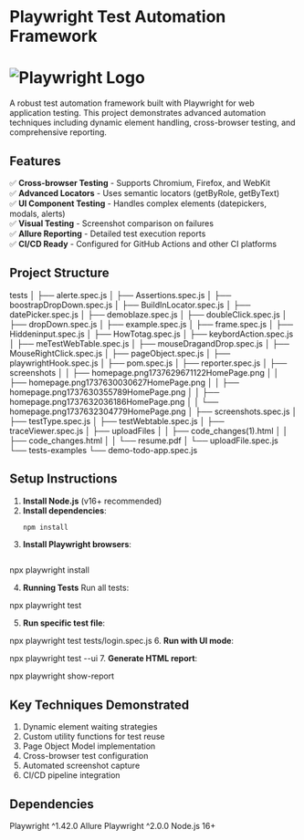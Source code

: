 # Playwright Test Automation Framework

# ![Playwright Logo](https://playwright.dev/img/playwright-logo.svg) 

A robust test automation framework built with Playwright for web application testing. 
This project demonstrates advanced automation techniques including dynamic element handling, cross-browser testing, and comprehensive reporting.

## Features

✅ **Cross-browser Testing** - Supports Chromium, Firefox, and WebKit  
✅ **Advanced Locators** - Uses semantic locators (getByRole, getByText)  
✅ **UI Component Testing** - Handles complex elements (datepickers, modals, alerts)  
✅ **Visual Testing** - Screenshot comparison on failures  
✅ **Allure Reporting** - Detailed test execution reports  
✅ **CI/CD Ready** - Configured for GitHub Actions and other CI platforms  

## Project Structure

tests
│   ├── alerte.spec.js
│   ├── Assertions.spec.js
│   ├── boostrapDropDown.spec.js
│   ├── BuildInLocator.spec.js
│   ├── datePicker.spec.js
│   ├── demoblaze.spec.js
│   ├── doubleClick.spec.js
│   ├── dropDown.spec.js
│   ├── example.spec.js
│   ├── frame.spec.js
│   ├── Hiddeninput.spec.js
│   ├── HowTotag.spec.js
│   ├── keybordAction.spec.js
│   ├── meTestWebTable.spec.js
│   ├── mouseDragandDrop.spec.js
│   ├── MouseRightClick.spec.js
│   ├── pageObject.spec.js
│   ├── playwrightHook.spec.js
│   ├── pom.spec.js
│   ├── reporter.spec.js
│   ├── screenshots
│   │   ├── homepage.png1737629671122HomePage.png
│   │   ├── homepage.png1737630030627HomePage.png
│   │   ├── homepage.png1737630355789HomePage.png
│   │   ├── homepage.png1737632036186HomePage.png
│   │   └── homepage.png1737632304779HomePage.png
│   ├── screenshots.spec.js
│   ├── testType.spec.js
│   ├── testWebtable.spec.js
│   ├── traceViewer.spec.js
│   ├── uploadFiles
│   │   ├── code_changes(1).html
│   │   ├── code_changes.html
│   │   └── resume.pdf
│   └── uploadFile.spec.js
└── tests-examples
    └── demo-todo-app.spec.js


## Setup Instructions

1. **Install Node.js** (v16+ recommended)
2. **Install dependencies**:
   ```bash
   npm install
   
3. **Install Playwright browsers**:
   ```bash
npx playwright install

4. **Running Tests**
Run all tests:

npx playwright test

5. **Run specific test file**:

npx playwright test tests/login.spec.js
6. **Run with UI mode**:

npx playwright test --ui
7. **Generate HTML report**:

npx playwright show-report

##  Key Techniques Demonstrated
1. Dynamic element waiting strategies
2. Custom utility functions for test reuse
3. Page Object Model implementation
4. Cross-browser test configuration
5. Automated screenshot capture
6. CI/CD pipeline integration

##  Dependencies
Playwright ^1.42.0
Allure Playwright ^2.0.0
Node.js 16+

